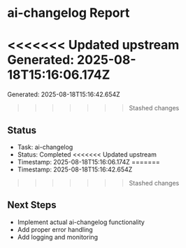 # ai-changelog Report

<<<<<<< Updated upstream
Generated: 2025-08-18T15:16:06.174Z
=======
Generated: 2025-08-18T15:16:42.654Z
>>>>>>> Stashed changes

## Status
- Task: ai-changelog
- Status: Completed
<<<<<<< Updated upstream
- Timestamp: 2025-08-18T15:16:06.174Z
=======
- Timestamp: 2025-08-18T15:16:42.654Z
>>>>>>> Stashed changes

## Next Steps
- Implement actual ai-changelog functionality
- Add proper error handling
- Add logging and monitoring
